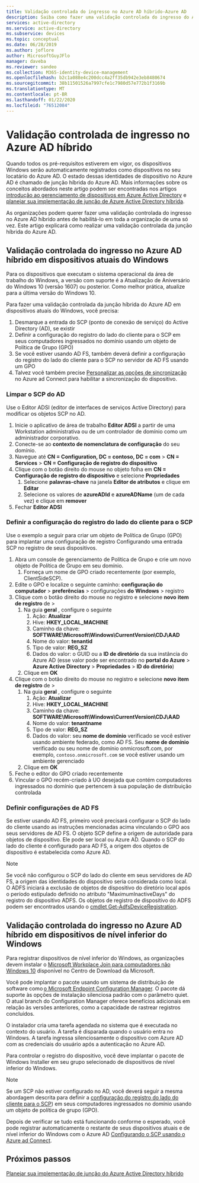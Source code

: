 ```yaml
---
title: Validação controlada do ingresso no Azure AD híbrido-Azure AD
description: Saiba como fazer uma validação controlada do ingresso do Azure AD híbrido antes de habilitá-lo em toda a organização, tudo de uma vez
services: active-directory
ms.service: active-directory
ms.subservice: devices
ms.topic: conceptual
ms.date: 06/28/2019
ms.author: joflore
author: MicrosoftGuyJFlo
manager: daveba
ms.reviewer: sandeo
ms.collection: M365-identity-device-management
ms.openlocfilehash: b2c1a088e4c200dcc4a2ff35db942e3eb8480674
ms.sourcegitcommit: 38b11501526a7997cfe1c7980d57e772b1f3169b
ms.translationtype: MT
ms.contentlocale: pt-BR
ms.lasthandoff: 01/22/2020
ms.locfileid: "76512084"
---
```

# <a name="controlled-validation-of-hybrid-azure-ad-join"></a>Validação controlada de ingresso no Azure AD híbrido

Quando todos os pré-requisitos estiverem em vigor, os dispositivos Windows serão automaticamente registrados como dispositivos no seu locatário do Azure AD. O estado dessas identidades de dispositivo no Azure AD é chamado de junção híbrida do Azure AD. Mais informações sobre os conceitos abordados neste artigo podem ser encontradas nos artigos [introdução ao gerenciamento de dispositivos em Azure Active Directory](overview.md) e [planejar sua implementação de junção de Azure Active Directory híbrida](hybrid-azuread-join-plan.md).

As organizações podem querer fazer uma validação controlada do ingresso no Azure AD híbrido antes de habilitá-lo em toda a organização de uma só vez. Este artigo explicará como realizar uma validação controlada da junção híbrida do Azure AD.

## <a name="controlled-validation-of-hybrid-azure-ad-join-on-windows-current-devices"></a>Validação controlada do ingresso no Azure AD híbrido em dispositivos atuais do Windows

Para os dispositivos que executam o sistema operacional da área de trabalho do Windows, a versão com suporte é a Atualização de Aniversário do Windows 10 (versão 1607) ou posterior. Como melhor prática, atualize para a última versão do Windows 10.

Para fazer uma validação controlada da junção híbrida do Azure AD em dispositivos atuais do Windows, você precisa:

1. Desmarque a entrada do SCP (ponto de conexão de serviço) do Active Directory (AD), se existir
1. Definir a configuração do registro do lado do cliente para o SCP em seus computadores ingressados no domínio usando um objeto de Política de Grupo (GPO)
1. Se você estiver usando AD FS, também deverá definir a configuração do registro do lado do cliente para o SCP no servidor de AD FS usando um GPO  
1. Talvez você também precise [Personalizar as opções de sincronização](../hybrid/how-to-connect-post-installation.md#additional-tasks-available-in-azure-ad-connect) no Azure ad Connect para habilitar a sincronização do dispositivo. 


### <a name="clear-the-scp-from-ad"></a>Limpar o SCP do AD

Use o Editor ADSI (editor de interfaces de serviços Active Directory) para modificar os objetos SCP no AD.

1. Inicie o aplicativo de área de trabalho **Editor ADSI** a partir de uma Workstation administrativa ou de um controlador de domínio como um administrador corporativo.
1. Conecte-se ao **contexto de nomenclatura de configuração** do seu domínio.
1. Navegue até **CN = Configuration, DC = contoso, DC = com** > **CN = Services** > **CN = Configuração de registro do dispositivo**
1. Clique com o botão direito do mouse no objeto folha em **CN = Configuração de registro do dispositivo** e selecione **Propriedades**
   1. Selecione **palavras-chave** na janela **Editor de atributos** e clique em **Editar**
   1. Selecione os valores de **azureADId** e **azureADName** (um de cada vez) e clique em **remover**
1. Fechar **Editor ADSI**


### <a name="configure-client-side-registry-setting-for-scp"></a>Definir a configuração do registro do lado do cliente para o SCP

Use o exemplo a seguir para criar um objeto de Política de Grupo (GPO) para implantar uma configuração de registro Configurando uma entrada SCP no registro de seus dispositivos.

1. Abra um console de gerenciamento de Política de Grupo e crie um novo objeto de Política de Grupo em seu domínio.
   1. Forneça um nome de GPO criado recentemente (por exemplo, ClientSideSCP).
1. Edite o GPO e localize o seguinte caminho: **configuração do computador** > **preferências** > configurações **do** **Windows** > registro
1. Clique com o botão direito do mouse no registro e selecione **novo** **item de registro** de > 
   1. Na guia **geral** , configure o seguinte
      1. Ação: **Atualizar**
      1. Hive: **HKEY_LOCAL_MACHINE**
      1. Caminho da chave: **SOFTWARE\Microsoft\Windows\CurrentVersion\CDJ\AAD**
      1. Nome do valor: **tenantid**
      1. Tipo de valor: **REG_SZ**
      1. Dados do valor: o GUID ou a **ID de diretório** da sua instância do Azure AD (esse valor pode ser encontrado no **portal do Azure** > **Azure Active Directory** > **Propriedades** > **ID do diretório**)
   1. Clique em **OK**
1. Clique com o botão direito do mouse no registro e selecione **novo** **item de registro** de > 
   1. Na guia **geral** , configure o seguinte
      1. Ação: **Atualizar**
      1. Hive: **HKEY_LOCAL_MACHINE**
      1. Caminho da chave: **SOFTWARE\Microsoft\Windows\CurrentVersion\CDJ\AAD**
      1. Nome do valor: **tenantname**
      1. Tipo de valor: **REG_SZ**
      1. Dados do valor: seu **nome de domínio** verificado se você estiver usando ambiente federado, como AD FS. Seu **nome de domínio** verificado ou seu nome de domínio onmicrosoft.com, por exemplo, `contoso.onmicrosoft.com` se você estiver usando um ambiente gerenciado
   1. Clique em **OK**
1. Feche o editor do GPO criado recentemente
1. Vincular o GPO recém-criado à UO desejada que contém computadores ingressados no domínio que pertencem à sua população de distribuição controlada

### <a name="configure-ad-fs-settings"></a>Definir configurações de AD FS

Se estiver usando AD FS, primeiro você precisará configurar o SCP do lado do cliente usando as instruções mencionadas acima vinculando o GPO aos seus servidores de AD FS. O objeto SCP define a origem de autoridade para objetos de dispositivo. Ele pode ser local ou Azure AD. Quando o SCP do lado do cliente é configurado para AD FS, a origem dos objetos de dispositivo é estabelecida como Azure AD.

> [!NOTE]
> Se você não configurou o SCP do lado do cliente em seus servidores de AD FS, a origem das identidades do dispositivo seria considerada como local. O ADFS iniciará a exclusão de objetos de dispositivo do diretório local após o período estipulado definido no atributo "MaximumInactiveDays" do registro do dispositivo ADFS. Os objetos de registro de dispositivo do ADFS podem ser encontrados usando o [cmdlet Get-AdfsDeviceRegistration](https://docs.microsoft.com/powershell/module/adfs/get-adfsdeviceregistration?view=win10-ps).

## <a name="controlled-validation-of-hybrid-azure-ad-join-on-windows-down-level-devices"></a>Validação controlada do ingresso no Azure AD híbrido em dispositivos de nível inferior do Windows

Para registrar dispositivos de nível inferior do Windows, as organizações devem instalar o [Microsoft Workplace Join para computadores não Windows 10](https://www.microsoft.com/download/details.aspx?id=53554) disponível no Centro de Download da Microsoft.

Você pode implantar o pacote usando um sistema de distribuição de software como [o Microsoft Endpoint Configuration Manager](https://docs.microsoft.com/configmgr/). O pacote dá suporte às opções de instalação silenciosa padrão com o parâmetro quiet. O atual branch do Configuration Manager oferece benefícios adicionais em relação às versões anteriores, como a capacidade de rastrear registros concluídos.

O instalador cria uma tarefa agendada no sistema que é executada no contexto do usuário. A tarefa é disparada quando o usuário entra no Windows. A tarefa ingressa silenciosamente o dispositivo com Azure AD com as credenciais do usuário após a autenticação no Azure AD.

Para controlar o registro do dispositivo, você deve implantar o pacote de Windows Installer em seu grupo selecionado de dispositivos de nível inferior do Windows.

> [!NOTE]
> Se um SCP não estiver configurado no AD, você deverá seguir a mesma abordagem descrita para definir a [configuração do registro do lado do cliente para o SCP](#configure-client-side-registry-setting-for-scp)) em seus computadores ingressados no domínio usando um objeto de política de grupo (GPO).


Depois de verificar se tudo está funcionando conforme o esperado, você pode registrar automaticamente o restante de seus dispositivos atuais e de nível inferior do Windows com o Azure AD [Configurando o SCP usando o Azure ad Connect](hybrid-azuread-join-managed-domains.md#configure-hybrid-azure-ad-join).

## <a name="next-steps"></a>Próximos passos

[Planejar sua implementação de junção do Azure Active Directory híbrido](hybrid-azuread-join-plan.md)
